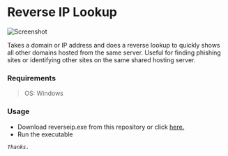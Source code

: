 # Reverse IP Lookup

![Screenshot](https://i.ibb.co/LgQ26kg/Screenshot.png)

Takes a domain or IP address and does a reverse lookup to quickly shows all other domains hosted from the same server. Useful for finding phishing sites or identifying other sites on the same shared hosting server.

### Requirements
> OS: Windows

### Usage
- Download reverseip.exe from this repository or click [here.](https://github.com/404rgr/reverse-ip/blob/windows/reverseip.exe?raw=true)
- Run the executable

_`Thanks.`_